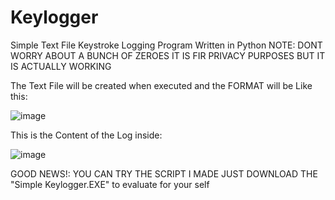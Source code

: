 # Keylogger
Simple Text File Keystroke Logging Program Written in Python
NOTE: DONT WORRY ABOUT A BUNCH OF ZEROES IT IS FIR PRIVACY PURPOSES BUT IT IS ACTUALLY WORKING

The Text File will be created when executed and the FORMAT will be Like this:

![image](https://github.com/dtsiken/Keylogger/assets/101923825/8a3fbbad-d49c-46ff-a627-65faa0c88035)

This is the Content of the Log inside:

![image](https://github.com/dtsiken/Keylogger/assets/101923825/deece16b-c1ee-4332-b378-a067843f0336)


GOOD NEWS!:
YOU CAN TRY THE SCRIPT I MADE JUST DOWNLOAD THE "Simple Keylogger.EXE" to evaluate for your self
